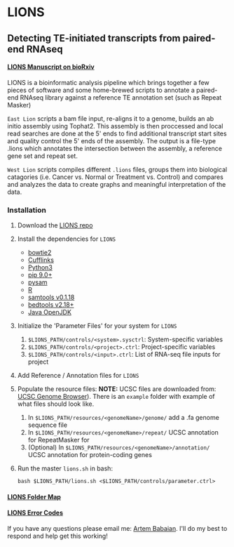 # LIONS
## Detecting TE-initiated transcripts from paired-end RNAseq

#### [LIONS Manuscript on bioRxiv](https://www.biorxiv.org/content/early/2017/06/13/149864)

 LIONS is a bioinformatic analysis pipeline which brings together a  few pieces of software and some home-brewed scripts to annotate a paired-end RNAseq library against a reference TE annotation set (such as Repeat Masker)

 `East Lion` scripts a bam file input, re-aligns it to a genome,  builds an ab initio assembly using Tophat2. This assembly is then  proccessed and local read searches are done at the 5' ends to find  additional transcript start sites and quality control the 5' ends of the assembly. The output is a file-type <library>.lions which annotates the intersection between the assembly, a reference gene set and repeat set.

 `West Lion` scripts compiles different `.lions` files, groups them into biological catagories (i.e. Cancer vs. Normal or Treatment vs. Control) and compares and analyzes the data to create graphs and meaningful interpretation of the data.

### Installation

1. Download the [LIONS repo](https://github.com/ababaian/LIONS/archive/master.zip)

2. Install the dependencies for `LIONS`
	- [bowtie2](http://bowtie-bio.sourceforge.net/bowtie2/index.shtml)
	- [Cufflinks](http://cole-trapnell-lab.github.io/cufflinks/)
	- [Python3](https://www.python.org/downloads/)
	- [pip 9.0+](https://pypi.python.org/pypi/pip)
	- [pysam](http://pysam.readthedocs.io/en/latest/api.html)
	- [R](https://www.r-project.org/)
	- [samtools v0.1.18](https://sourceforge.net/projects/samtools/files/samtools/0.1.18/)
	- [bedtools v2.18+](http://bedtools.readthedocs.io/en/latest/)
	- [Java OpenJDK](http://openjdk.java.net/)

3. Initialize the 'Parameter Files' for your system for `LIONS`
	1. `$LIONS_PATH/controls/<system>.sysctrl`: System-specific variables
	2. `$LIONS_PATH/controls/<project>.ctrl`: Project-specific variables
	3. `$LIONS_PATH/controls/<input>.ctrl`: List of RNA-seq file inputs for project

4. Add Reference / Annotation files for `LIONS`

4. Populate the resource files:
	**NOTE:** UCSC files are downloaded from: [UCSC Genome Browser](https://genome.ucsc.edu/cgi-bin/hgTables)). There is an `example` folder with example of what files should look like. 

	1. In `$LIONS_PATH/resources/<genomeName>/genome/` add a <genomeName>.fa genome sequence file
	2. In `$LIONS_PATH/resources/<genomeName>/repeat/` UCSC annotation for RepeatMasker for <genomeName>
	3. (Optional) In `$LIONS_PATH/resources/<genomeName>/annotation/` UCSC annotation for protein-coding genes

5. Run the master `lions.sh` in bash: 
	```
	bash $LIONS_PATH/lions.sh <$LIONS_PATH/controls/parameter.ctrl>
	```

#### [LIONS Folder Map](./docs/DIR_MAP.md)

#### [LIONS Error Codes](./docs/ERROR_CODES.md)

If you have any questions please email me: [Artem Babaian](mailto:ababaian@bccrc.ca).
I'll do my best to respond and help get this working!

